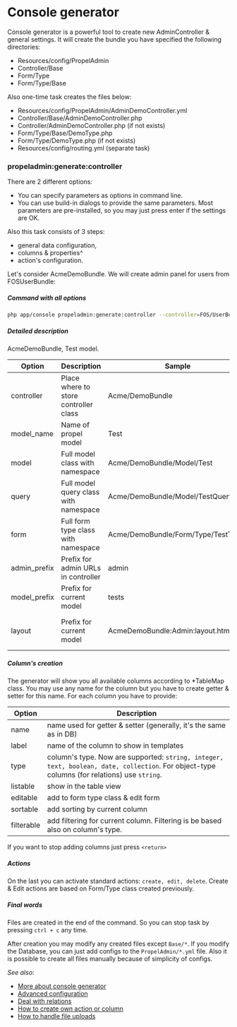 Console generator
===============

Console generator is a powerful tool to create new AdminController & general settings. It will create the bundle you have specified the following directories:

- Resources/config/PropelAdmin
- Controller/Base
- Form/Type
- Form/Type/Base

Also one-time task creates the files below:

- Resources/config/PropelAdmin/AdminDemoController.yml
- Controller/Base/AdminDemoController.php
- Controller/AdminDemoController.php (if not exists)
- Form/Type/Base/DemoType.php
- Form/Type/DemoType.php (if not exists)
- Resources/config/routing.yml (separate task)


### propeladmin:generate:controller

There are 2 different options: 

* You can specify parameters as options in command line.
* You can use build-in dialogs to provide the same parameters. Most parameters are pre-installed, so you may just press enter if the settings are OK.

Also this task consists of 3 steps:

* general data configuration,
* columns & properties^
* action's configuration.

Let's consider AcmeDemoBundle. We will create admin panel for users from FOSUserBundle:

##### Command with all options
```bash
php app/console propeladmin:generate:controller --controller=FOS/UserBundle --model_name=User --model=FOS/UserBundle/Propel/User --query=FOS/UserBundle/Propel/UserQuery --form=Acme/DemoBundle/Form/Type/UserType --admin_prefix=admin --model_prefix=users --layout=AcmeDemoBundle:Admin:layout.html.twig
```

##### Detailed description

AcmeDemoBundle, Test model.

Option | Description | Sample | Default 
--- | --- | --- | ---
controller | Place where to store controller class | Acme/DemoBundle | not specified
model\_name | Name of propel model | Test | not specified
model | Full model class with namespace | Acme/DemoBundle/Model/Test | based on model\_name
query | Full model query class with namespace | Acme/DemoBundle/Model/TestQuery | based on model
form | Full form type class with namespace | Acme/DemoBundle/Form/Type/TestType | based on model
admin\_prefix | Prefix for admin URLs in controller | admin | admin
model\_prefix | Prefix for current model | tests | not specified
layout | Prefix for current model | AcmeDemoBundle:Admin:layout.html.twig | based on controller + Admin folder + layout.html.twig

##### Column's creation

The generator will show you all available columns according to \*TableMap class. You may use any name for the column but you have to create getter & setter for this name. For each column you have to provide:

Option | Description
--- | ---
name | name used for getter & setter (generally, it's the same as in DB)
label | name of the column to show in templates
type | column's type. Now are supported: `string, integer, text, boolean, date, collection`. For object-type columns (for relations) use `string`.
listable | show in the table view
editable | add to form type class & edit form
sortable | add sorting by current column
filterable | add filtering for current column. Filtering is be based also on column's type.

If you want to stop adding columns just press `<return>`

##### Actions

On the last you can activate standard actions: `create, edit, delete`. Create & Edit actions are based on Form/Type class created previously.

##### Final words

Files are created in the end of the command. So you can stop task by pressing `ctrl + c` any time.

After creation you may modify any created files except `Base/*`. If you modify the Database, you can just add configs to the `PropelAdmin/*.yml` file. Also it is possible to create all files manually because of simplicity of configs.

*See also*:

- [More about console generator](generator.md)
- [Advanced configuration](configure.md)
- [Deal with relations](relations.md)
- [How to create own action or column](builders.md)
- [How to handle file uploads](upload.md)
